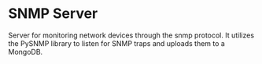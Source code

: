 # SNMP Server
Server for monitoring network devices through the snmp protocol. It utilizes the PySNMP library to listen for SNMP traps and uploads them to a MongoDB.
